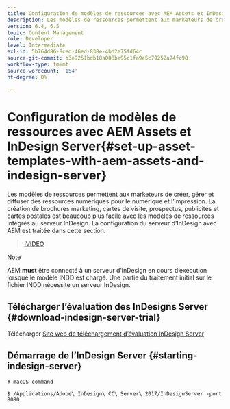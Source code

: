```yaml
---
title: Configuration de modèles de ressources avec AEM Assets et InDesign Server
description: Les modèles de ressources permettent aux marketeurs de créer, gérer et diffuser des ressources numériques pour le numérique et l’impression. La création de brochures marketing, cartes de visite, prospectus, publicités et cartes postales est beaucoup plus facile avec les modèles de ressources intégrés au serveur InDesign. La configuration du serveur d’InDesign avec AEM est traitée dans cette section.
version: 6.4, 6.5
topic: Content Management
role: Developer
level: Intermediate
exl-id: 5b764d86-8ced-46ed-838e-4bd2e75fd64c
source-git-commit: b3e9251bdb18a008be95c1fa9e5c79252a74fc98
workflow-type: tm+mt
source-wordcount: '154'
ht-degree: 0%

---
```


# Configuration de modèles de ressources avec AEM Assets et InDesign Server{#set-up-asset-templates-with-aem-assets-and-indesign-server}

Les modèles de ressources permettent aux marketeurs de créer, gérer et diffuser des ressources numériques pour le numérique et l’impression. La création de brochures marketing, cartes de visite, prospectus, publicités et cartes postales est beaucoup plus facile avec les modèles de ressources intégrés au serveur InDesign. La configuration du serveur d’InDesign avec AEM est traitée dans cette section.

>[!VIDEO](https://video.tv.adobe.com/v/17069?quality=12&learn=on)

>[!NOTE]
>
>AEM **must** être connecté à un serveur d’InDesign en cours d’exécution lorsque le modèle INDD est chargé. Une partie du traitement initial sur le fichier INDD nécessite un serveur InDesign.

## Télécharger l’évaluation des InDesigns Server {#download-indesign-server-trial}

Télécharger [Site web de téléchargement d’évaluation InDesign Server](https://www.adobeprerelease.com/)

## Démarrage de l’InDesign Server {#starting-indesign-server}

```shell
# macOS command

$ /Applications/Adobe\ InDesign\ CC\ Server\ 2017/InDesignServer -port 8080
```
